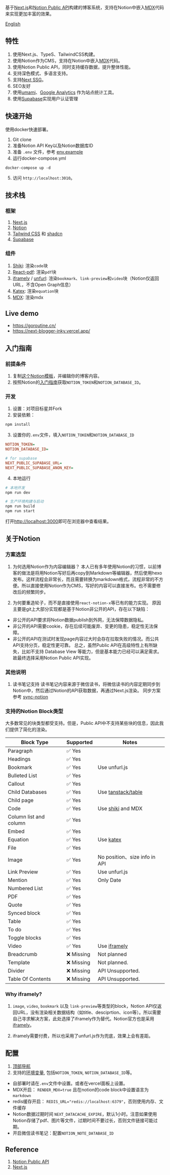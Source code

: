 
基于[Next.js](https://nextjs.org/)和[Notion Public API](https://www.notion.so/)构建的博客系统，支持在Notion中嵌入[MDX](https://mdxjs.com/)代码来实现更加丰富的效果。

[English](./README.en.md)

## 特性

1. 使用Next.js、TypeS、TailwindCSS构建。
2. 使用Notion作为CMS，支持在Notion中嵌入[MDX](https://mdxjs.com/)代码。
3. 使用Notion Public API，同时支持缓存数据，提升整体性能。
4. 支持深色模式、多语言支持。
5. 支持[Next SSG](https://nextjs.org/docs/pages/building-your-application/rendering/static-site-generation)。
6. SEO友好
7. 使用[umami](https://umami.is/)、[Google Analytics](https://analytics.google.com/) 作为站点统计工具。
8. 使用[Supabase](https://supabase.com/)实现用户认证管理

## 快速开始

使用docker快速部署。

1. Git clone
2. 准备Notion API Key以及Notion数据库ID
3. 准备 `.env` 文件，参考 [env.example](./.env.example)
4. 运行docker-compose.yml
``` shell
docker-compose up -d
```
5. 访问 `http://localhost:3010`。

## 技术栈

### 框架

1. [Next.js](https://nextjs.org/)
2. [Notion](https://www.notion.so/)
3. [Tailwind CSS](https://tailwindcss.com/) 和 [shadcn](https://ui.shadcn.com/)
4. [Supabase](https://supabase.com/)

### 组件

1. [Shiki](https://shiki.style/): 渲染`code`块
2. [React-pdf](https://react-pdf.org/): 渲染`pdf`块
3. [iframely](https://iframely.com/) / [unfurl](https://github.com/jacktuck/unfurl): 渲染`bookmark`、`link-preview`和`video`块（Notion仅返回URL，不含Open Graph信息）
4. [Katex](https://katex.org/): 渲染`equation`块
5. [MDX](https://mdxjs.com/): 渲染mdx

## Live demo

- https://goroutine.cn/
- https://next-blogger-inky.vercel.app/

## 入门指南

### 前提条件

1. 复制[这个Notion模板](https://www.notion.so/gelco/577a7365a3d3442aa3cddb18b4458c88?v=c0455cd1391e41a2b05d9b1536398d13)，并编辑你的博客内容。
2. 按照Notion的[入门指南](https://developers.notion.com/docs/getting-started)获取`NOTION_TOKEN`和`NOTION_DATABASE_ID`。

### 开发

1. 设置：对项目标星并Fork
2. 安装依赖：

```bash
npm install
```

3. 设置你的`.env`文件，填入`NOTION_TOKEN`和`NOTION_DATABASE_ID`

```ini
NOTION_TOKEN=
NOTION_DATABASE_ID=

# for supabase
NEXT_PUBLIC_SUPABASE_URL=
NEXT_PUBLIC_SUPABASE_ANON_KEY=
```
4. 本地运行

```bash
# 本地开发
npm run dev

# 生产环境构建与启动
npm run build
npm run start
```

打开[http://localhost:3000](http://localhost:3000)即可在浏览器中查看结果。

## 关于Notion

### 方案选型

1. 为何选用Notion作为内容编辑器？
本人已有多年使用Notion的习惯，以前博客的做法是将用Notion写好后再copy到Markdown等编辑器，然后使用hexo发布。这样流程会非常长，而且需要转换为markdown格式，流程非常的不方便。所以直接使用Notion作为CMS，写好的内容可以直接发布。也不需要修改后的频繁同步。

2. 为何要重造轮子，而不是直接使用`react-notion-x`等已有的能力实现。
原因主要是git上大部分实现都是基于Notion非公开的API，存在以下缺陷：
- 非公开的API要求将Notion数据publish到外网，无法保障数据隐私。
- 非公开的API需要cookie，存在后续可能废弃、变更的隐患，稳定性无法保障。
- 非公开的API在测试时发现page内容过大时会存在拉取失败的情况。而公共API支持分页，稳定性更可靠。
总之，虽然Public API在高级特性上有所缺失，比如不支持 Database View 等能力，但是基本能力已经可以满足需求。故最终选择采用Notion Public API实现。

### 其他说明

1. 读书笔记支持
读书笔记内容来源于微信读书，将微信读书的内容定期同步到Notion中，然后通过Notion的API获取数据，再通过Next.js渲染。
同步方案参考 [sync-notion](https://github.com/alex-guoba/sync-notion)

### 支持的Notion Block类型

大多数常见的块类型都受支持。但是，Public API中不支持某些块的信息，因此我们提供了简化的渲染。

| Block Type             | Supported | Notes                                                   |
|------------------------|-----------|---------------------------------------------------------|
| Paragraph              | ✅ Yes     |                                                         |
| Headings               | ✅ Yes     |                                                         |
| Bookmark               | ✅ Yes     | Use unfurl.js                                           |
| Bulleted List          | ✅ Yes     |                                                         |
| Callout                | ✅ Yes     |                                                         |
| Child Databases        | ✅ Yes     | Use [tanstack/table](https://tanstack.com/table/latest) |
| Child page             | ✅ Yes     |                                                         |
| Code                   | ✅ Yes     | Use [shiki](https://shiki.style/) and MDX               |
| Column list and column | ✅ Yes     |                                                         |
| Embed                  | ✅ Yes     |                                                         |
| Equation               | ✅ Yes     | Use [katex ](https://katex.org/)                        |
| File                   | ✅ Yes     |                                                         |
| Image                  | ✅ Yes     | No position、size info in API                            |
| Link Preview           | ✅ Yes     | Use unfurl.js                                           |
| Mention                | ✅ Yes     | Only Date                                               |
| Numbered List          | ✅ Yes     |                                                         |
| PDF                    | ✅ Yes     |                                                         |
| Quote                  | ✅ Yes     |                                                         |
| Synced block           | ✅ Yes     |                                                         |
| Table                  | ✅ Yes     |                                                         |
| To do                  | ✅ Yes     |                                                         |
| Toggle blocks          | ✅ Yes     |                                                         |
| Video                  | ✅ Yes     | Use [iframely](https://iframely.com/)                   |
| Breadcrumb             | ❌ Missing | Not planned                                             |
| Template               | ❌ Missing | Not planned.                                            |
| Divider                | ❌ Missing | API Unsupported.                                        |
| Table Of Contents      | ❌ Missing | API Unsupported.                                        |


### Why iframely?

1. `image`, `video`, `bookmark` 以及 `link-preview`等类型的block，Notion API仅返回URL，没有渲染相关数据结构（如title、desciprtion、icon等）。所以需要自己寻求解决方案，此处选择了iframely作为替代。Notion官方也是采用[iframely](https://www.notion.so/help/embed-and-connect-other-apps#embeds-in-notion)。

2. iframely需要付费，所以也采用了unfurl.js作为兜底，效果上会有差距。

## 配置

1. [顶部导航](./config/site.ts)
2. 支持的[环境变量](./env.mjs), 包括`NOTION_TOKEN`, `NOTION_DATABASE_ID`等。
- 自部署时请在`.env`文件中设置。或者在vercel面板上设置。
- MDX开启： `RENDER_MDX=true` 且在notion的code block中设置语言为`markdown`
- redis缓存开启： `REDIS_URL="redis://localhost:6379"`，否则使用内存、文件缓存
- Notion数据过期时间 `NEXT_DATACACHE_EXPIRE`，默认1小时。注意如果使用Notion存储了pdf、图片等文件，过期时间不要过长，否则文件链接可能过期。
- 开启微信读书笔记：配置`NOTION_NOTE_DATABASE_ID`

## Reference
1. [Notion Public API](https://developers.notion.com/reference/intro)
2. [Next.js](https://nextjs.org/)

